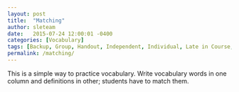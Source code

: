 ```yaml
---
layout: post
title:  "Matching"
author: sleteam
date:   2015-07-24 12:00:01 -0400
categories: [Vocabulary]
tags: [Backup, Group, Handout, Independent, Individual, Late in Course, Midway, Opening Activity, Paper, Quick, Review, Works for Tutoring]
permalink: /matching/
---
```

This is a simple way to practice vocabulary. Write vocabulary words in one column and definitions in other; students have to match them.